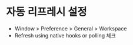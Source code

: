 # 자동 리프레시 설정
* Window > Preference > General > Workspace
* Refresh using native hooks or polling 체크
